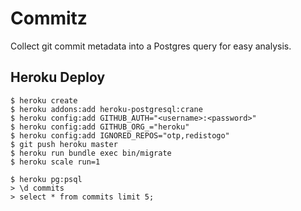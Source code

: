 # Commitz

Collect git commit metadata into a Postgres query for easy analysis.

## Heroku Deploy

```console
$ heroku create
$ heroku addons:add heroku-postgresql:crane
$ heroku config:add GITHUB_AUTH="<username>:<password>"
$ heroku config:add GITHUB_ORG_="heroku"
$ heroku config:add IGNORED_REPOS="otp,redistogo"
$ git push heroku master
$ heroku run bundle exec bin/migrate
$ heroku scale run=1

$ heroku pg:psql
> \d commits
> select * from commits limit 5;
```
